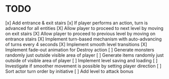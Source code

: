 TODO
====

[x] Add entrance & exit stairs
[x] If player performs an action, turn is advanced for all entities
[X] Allow player to proceed to next level by moving on exit stairs
[X] Allow player to proceed to previous level by moving on entrance stairs
[X] Implement turn-based mechanism with auto-advancing of turns every 4 seconds
[X] Implement smooth level transitions
[X] Implement fade-out animation for Destroy action
[ ] Generate monsters randomly just outside visible area of player
[ ] Generate items randomly just outside of visible area of player
[ ] Implement level saving and loading
[ ] Investigate if smoother movement is possible by setting player direction
[ ] Sort actor turn order by initiative
[ ] Add level to attack bonus
